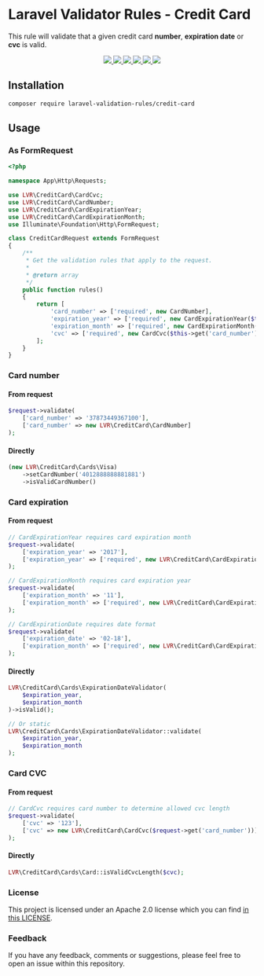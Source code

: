 # Laravel Validator Rules - Credit Card

This rule will validate that a given credit card **number**, **expiration date** or **cvc** is valid.

<p align="center">
  <a href="https://travis-ci.org/laravel-validation-rules/credit-card">
    <img src="https://img.shields.io/travis/laravel-validation-rules/credit-card.svg?style=flat-square">
  </a>
  <a href="https://scrutinizer-ci.com/g/laravel-validation-rules/credit-card/code-structure/master/code-coverage">
    <img src="https://img.shields.io/scrutinizer/coverage/g/laravel-validation-rules/credit-card.svg?style=flat-square">
  </a>
  <a href="https://scrutinizer-ci.com/g/laravel-validation-rules/credit-card">
    <img src="https://img.shields.io/scrutinizer/g/laravel-validation-rules/credit-card.svg?style=flat-square">
  </a>
  <a href="https://github.com/laravel-validation-rules/credit-card/blob/master/LICENSE">
    <img src="https://img.shields.io/github/license/laravel-validation-rules/credit-card.svg?style=flat-square">
  </a>
  <a href="https://packagist.org/packages/laravel-validation-rules/credit-card">
      <img src="https://img.shields.io/packagist/dt/laravel-validation-rules/credit-card.svg?style=flat-square">
  </a>
  <a href="https://twitter.com/DarkaOnLine">
    <img src="http://img.shields.io/badge/author-@DarkaOnLine-blue.svg?style=flat-square">
  </a>
</p>

## Installation

```bash
composer require laravel-validation-rules/credit-card
```

## Usage
### As FormRequest
```php
<?php

namespace App\Http\Requests;

use LVR\CreditCard\CardCvc;
use LVR\CreditCard\CardNumber;
use LVR\CreditCard\CardExpirationYear;
use LVR\CreditCard\CardExpirationMonth;
use Illuminate\Foundation\Http\FormRequest;

class CreditCardRequest extends FormRequest
{
    /**
     * Get the validation rules that apply to the request.
     *
     * @return array
     */
    public function rules()
    {
        return [
            'card_number' => ['required', new CardNumber],
            'expiration_year' => ['required', new CardExpirationYear($this->get('expiration_month'))],
            'expiration_month' => ['required', new CardExpirationMonth($this->get('expiration_year'))],
            'cvc' => ['required', new CardCvc($this->get('card_number'))]
        ];
    }
}
```

### Card number
#### From request
```php
$request->validate(
    ['card_number' => '37873449367100'],
    ['card_number' => new LVR\CreditCard\CardNumber]
);
```
#### Directly
```php
(new LVR\CreditCard\Cards\Visa)
    ->setCardNumber('4012888888881881')
    ->isValidCardNumber()
```


### Card expiration
#### From request
```php
// CardExpirationYear requires card expiration month
$request->validate(
    ['expiration_year' => '2017'],
    ['expiration_year' => ['required', new LVR\CreditCard\CardExpirationYear($request->get('expiration_month'))]]
);

// CardExpirationMonth requires card expiration year
$request->validate(
    ['expiration_month' => '11'],
    ['expiration_month' => ['required', new LVR\CreditCard\CardExpirationMonth($request->get('expiration_year'))]]
);

// CardExpirationDate requires date format
$request->validate(
    ['expiration_date' => '02-18'],
    ['expiration_month' => ['required', new LVR\CreditCard\CardExpirationDate('m-y')]]
);
```
#### Directly
```php
LVR\CreditCard\Cards\ExpirationDateValidator(
    $expiration_year,
    $expiration_month
)->isValid();

// Or static
LVR\CreditCard\Cards\ExpirationDateValidator::validate(
    $expiration_year,
    $expiration_month
);
```


### Card CVC
#### From request
```php
// CardCvc requires card number to determine allowed cvc length
$request->validate(
    ['cvc' => '123'],
    ['cvc' => new LVR\CreditCard\CardCvc($request->get('card_number'))]
);

```
#### Directly
```php
LVR\CreditCard\Cards\Card::isValidCvcLength($cvc);
```


### License
This project is licensed under an Apache 2.0 license which you can find
[in this LICENSE](https://github.com/laravel-validation-rules/credit-card/blob/master/LICENSE).


### Feedback
If you have any feedback, comments or suggestions, please feel free to open an
issue within this repository.
